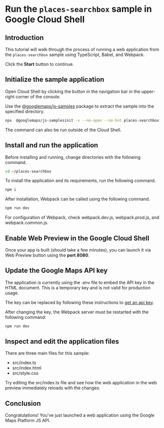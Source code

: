 # Run the `places-searchbox` sample in Google Cloud Shell

<walkthrough-tutorial-duration duration="10"/>

## Introduction

This tutorial will walk through the process of running a web application from
the `places-searchbox` sample using TypeScript, Babel, and Webpack.

Click the **Start** button to continue.

## Initialize the sample application

Open Cloud Shell by clicking the
<walkthrough-cloud-shell-icon></walkthrough-cloud-shell-icon> button in the
navigation bar in the upper-right corner of the console.

Use the [@googlemaps/js-samples](https://www.npmjs.com/package/@googlemaps/js-samples) package to 
extract the sample into the specified directory.

```bash
npx  @googlemaps/js-samplesinit -v --no-open --no-hot places-searchbox ~/places-searchbox
```

The command can also be run outside of the Cloud Shell.

## Install and run the application

Before installing and running, change directories with the following command.

```bash
cd ~/places-searchbox
```

To install the application and its requirements, run the following command.

```bash
npm i
```

After installation, Webpack can be called using the following command.

```bash
npm run dev
```

For configuration of Webpack, check
<walkthrough-editor-open-file filePath="places-searchbox/webpack.dev.js">webpack.dev.js</walkthrough-editor-open-file>,
<walkthrough-editor-open-file filePath="places-searchbox/webpack.prod.js">webpack.prod.js</walkthrough-editor-open-file>,
and
<walkthrough-editor-open-file filePath="places-searchbox/webpack.common.js">webpack.common.js</walkthrough-editor-open-file>.

## Enable Web Preview in the Google Cloud Shell

Once your app is built (should take a few minutes), you can launch it via
<walkthrough-spotlight-pointer target="cloudshell" spotlightId="devshell-web-preview-button">Web
Preview button</walkthrough-spotlight-pointer> using the **port 8080**.

## Update the Google Maps API key

The application is currently using the
<walkthrough-editor-open-file filePath="places-searchbox/.env">.env</walkthrough-editor-open-file>
file to embed the API key in the HTML document. This is a temporary key and is
not valid for production usage.

The key can be replaced by following these instructions to
[get an api key](https://developers.google.com/maps/documentation/javascript/get-api-key).

After changing the key, the Webpack server must be restarted with the following
command:

```bash
npm run dev
```

## Inspect and edit the application files

There are three main files for this sample:

*   <walkthrough-editor-open-file filePath="places-searchbox/src/index.ts">src/index.ts</walkthrough-editor-open-file>
*   <walkthrough-editor-open-file filePath="places-searchbox/src/index.html">src/index.html</walkthrough-editor-open-file>
*   <walkthrough-editor-open-file filePath="places-searchbox/src/style.css">src/style.css</walkthrough-editor-open-file>

Try editing the <walkthrough-editor-open-file filePath="places-searchbox/src/index.ts">src/index.ts</walkthrough-editor-open-file> file and see how the web application in the web preview immediately reloads with the changes.

## Conclusion

<walkthrough-conclusion-trophy></walkthrough-conclusion-trophy>

Congratulations! You've just launched a web application using the Google Maps
Platform JS API.
